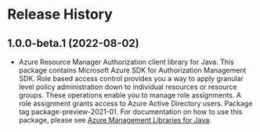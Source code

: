 # Release History

## 1.0.0-beta.1 (2022-08-02)

- Azure Resource Manager Authorization client library for Java. This package contains Microsoft Azure SDK for Authorization Management SDK. Role based access control provides you a way to apply granular level policy administration down to individual resources or resource groups. These operations enable you to manage role assignments. A role assignment grants access to Azure Active Directory users. Package tag package-preview-2021-01. For documentation on how to use this package, please see [Azure Management Libraries for Java](https://aka.ms/azsdk/java/mgmt).
